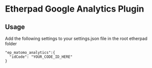 # Etherpad Google Analytics Plugin

Usage
-
Add the following settings to your settings.json file in the root etherpad folder
```
"ep_matomo_analytics":{
  "idCode": "YOUR_CODE_ID_HERE"
}
```
